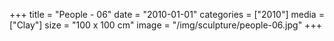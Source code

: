 +++
title = "People - 06"
date = "2010-01-01"
categories = ["2010"]
media = ["Clay"]
size = "100 x 100 cm"
image = "/img/sculpture/people-06.jpg"
+++
